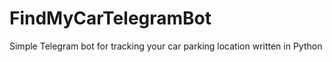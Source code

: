# FindMyCarTelegramBot
Simple Telegram bot for tracking your car parking location written in Python
